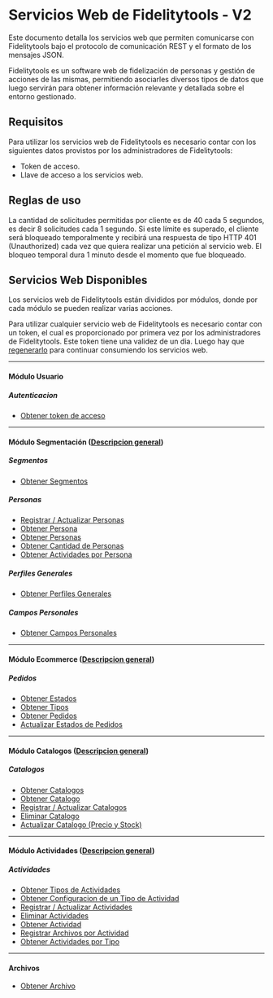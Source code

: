 # Servicios Web de Fidelitytools - V2

Este documento detalla los servicios web que permiten comunicarse con Fidelitytools bajo el protocolo de comunicación REST y el formato de los mensajes JSON.

Fidelitytools es un software web de fidelización de personas y gestión de acciones de las mismas,
permitiendo asociarles diversos tipos de datos que luego servirán para obtener información relevante y
detallada sobre el entorno gestionado.

## Requisitos

Para utilizar los servicios web de Fidelitytools es necesario contar con los siguientes datos provistos por los administradores de Fidelitytools:

* Token de acceso.
* Llave de acceso a los servicios web.

## Reglas de uso

La cantidad de solicitudes permitidas por cliente es de 40 cada 5 segundos, es decir 8 solicitudes cada 1
segundo. Si este límite es superado, el cliente será bloqueado temporalmente y recibirá una respuesta
de tipo HTTP 401 (Unauthorized) cada vez que quiera realizar una petición al servicio web. El bloqueo
temporal dura 1 minuto desde el momento que fue bloqueado.

## Servicios Web Disponibles

Los servicios web de Fidelitytools están divididos por módulos, donde por cada módulo se pueden
realizar varias acciones.

Para utilizar cualquier servicio web de Fidelitytools es necesario contar con un token, el cual es proporcionado por primera vez por los administradores de Fidelitytools. Este token tiene una validez de un dia. Luego hay que [regenerarlo](https://github.com/bebeto-fidelitytools/FidelitytoolsWS/blob/master/docs/usuario/autenticaci%C3%B3n.md) para continuar consumiendo los servicios web.

---
#### Módulo Usuario
##### Autenticacion
* [Obtener token de acceso](https://github.com/bebeto-fidelitytools/FidelitytoolsWS/blob/master/docs/usuario/autenticaci%C3%B3n.md)
---
#### Módulo Segmentación ([Descripcion general](https://github.com/bebeto-fidelitytools/FidelitytoolsWS/blob/master/docs/segmentacion/descripcion_general.md))

##### Segmentos
* [Obtener Segmentos](https://github.com/bebeto-fidelitytools/FidelitytoolsWS/blob/master/docs/segmentacion/get_segmentos.md)

##### Personas
* [Registrar / Actualizar Personas](https://github.com/bebeto-fidelitytools/FidelitytoolsWS/blob/master/docs/segmentacion/set_personas.md)
* [Obtener Persona](https://github.com/bebeto-fidelitytools/FidelitytoolsWS/blob/master/docs/segmentacion/get_persona.md)
* [Obtener Personas](https://github.com/bebeto-fidelitytools/FidelitytoolsWS/blob/master/docs/segmentacion/get_personas.md)
* [Obtener Cantidad de Personas](https://github.com/bebeto-fidelitytools/FidelitytoolsWS/blob/master/docs/segmentacion/get_cant_personas.md)
* [Obtener Actividades por Persona](https://github.com/bebeto-fidelitytools/FidelitytoolsWS/blob/master/docs/segmentacion/get_actividades.md)
##### Perfiles Generales
* [Obtener Perfiles Generales](https://github.com/bebeto-fidelitytools/FidelitytoolsWS/blob/master/docs/segmentacion/get_perfil_general.md)
##### Campos Personales
* [Obtener Campos Personales](https://github.com/bebeto-fidelitytools/FidelitytoolsWS/blob/master/docs/segmentacion/get_campo_personal.md)

---
#### Módulo Ecommerce ([Descripcion general](https://github.com/bebeto-fidelitytools/FidelitytoolsWS/blob/master/docs/ecommerce/descripcion_general.md))

##### Pedidos
* [Obtener Estados](https://github.com/bebeto-fidelitytools/FidelitytoolsWS/blob/master/docs/ecommerce/get_estados.md)
* [Obtener Tipos](https://github.com/bebeto-fidelitytools/FidelitytoolsWS/blob/master/docs/ecommerce/get_tipos.md)
* [Obtener Pedidos](https://github.com/bebeto-fidelitytools/FidelitytoolsWS/blob/master/docs/ecommerce/get_pedidos.md)
* [Actualizar Estados de Pedidos](https://github.com/bebeto-fidelitytools/FidelitytoolsWS/blob/master/docs/ecommerce/set_estados.md)

---
#### Módulo Catalogos ([Descripcion general](https://github.com/bebeto-fidelitytools/FidelitytoolsWS/blob/master/docs/catalogos/descripcion_general.md))

##### Catalogos
* [Obtener Catalogos](https://github.com/bebeto-fidelitytools/FidelitytoolsWS/blob/master/docs/catalogos/get_catalogos.md)
* [Obtener Catalogo](https://github.com/bebeto-fidelitytools/FidelitytoolsWS/blob/master/docs/catalogos/get_catalogo.md)
* [Registrar / Actualizar Catalogos](https://github.com/bebeto-fidelitytools/FidelitytoolsWS/blob/master/docs/catalogos/set.md)
* [Eliminar Catalogo](https://github.com/bebeto-fidelitytools/FidelitytoolsWS/blob/master/docs/catalogos/delete.md)
* [Actualizar Catalogo (Precio y Stock)](https://github.com/bebeto-fidelitytools/FidelitytoolsWS/blob/master/docs/catalogos/set_precio_stock_x_productos.md)

---
#### Módulo Actividades ([Descripcion general](https://github.com/bebeto-fidelitytools/FidelitytoolsWS/blob/master/docs/actividades/descripcion_general.md))

##### Actividades
* [Obtener Tipos de Actividades](https://github.com/bebeto-fidelitytools/FidelitytoolsWS/blob/master/docs/actividades/get_tipos.md)
* [Obtener Configuracion de un Tipo de Actividad](https://github.com/bebeto-fidelitytools/FidelitytoolsWS/blob/master/docs/actividades/get_configuracion_tipo.md)
* [Registrar / Actualizar Actividades](https://github.com/bebeto-fidelitytools/FidelitytoolsWS/blob/master/docs/actividades/set.md)
* [Eliminar Actividades](https://github.com/bebeto-fidelitytools/FidelitytoolsWS/tree/master/docs/actividades/delete.md)
* [Obtener Actividad](https://github.com/bebeto-fidelitytools/FidelitytoolsWS/blob/master/docs/actividades/get_actividad.md)
* [Registrar Archivos por Actividad](https://github.com/bebeto-fidelitytools/FidelitytoolsWS/blob/master/docs/actividades/set_archivos.md)
* [Obtener Actividades por Tipo](https://github.com/bebeto-fidelitytools/FidelitytoolsWS/blob/master/docs/actividades/get_actividades_por_tipo.md)

---
#### Archivos
* [Obtener Archivo](https://github.com/bebeto-fidelitytools/FidelitytoolsWS/blob/master/docs/archivos/get_archivo.md)
